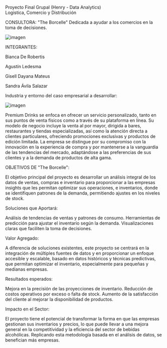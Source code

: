 Proyecto Final Grupal (Henry - Data Analytics)  
Logistica, Comercio y Distribución 



CONSULTORA: "The Borcelle" Dedicada a ayudar a los comercios en la toma de decisiones. 


![imagen](https://github.com/user-attachments/assets/10623915-306d-45b9-a47a-11369d7f285d)

INTEGRANTES: 

Bianca De Robertis 

Agustín Ledesma 

Gisell Dayana Mateus 

Sandra Ávila Salazar 




Industria y entorno del caso empresarial a desarrollar:

![imagen](https://github.com/user-attachments/assets/9cce3483-e8cd-4595-a2a3-ec30ba075069)


Premium Drinks se enfoca en ofrecer un servicio personalizado, tanto en sus puntos de venta físicos como a través de su plataforma en línea.
Su modelo de negocio incluye la venta al por mayor, dirigida a bares, restaurantes y tiendas especializadas, así como la atención directa a clientes particulares, ofreciendo promociones exclusivas y productos de edición limitada.
La empresa se distingue por su compromiso con la innovación en la experiencia de compra y por mantenerse a la vanguardia de las tendencias del mercado, adaptándose a las preferencias de sus clientes y a la demanda de productos de alta gama.



OBJETIVOS DE "The Borcelle":

El objetivo principal del proyecto es desarrollar un análisis integral de los datos de ventas, compras e inventario para proporcionar a las empresas insights que les permitan optimizar sus operaciones, e inventarios,
donde se identifiquen patrones de la demanda, permitiendo ajustes en los niveles de stock.


Soluciones que Aportará:

Análisis de tendencias de ventas y patrones de consumo.
Herramientas de predicción para ajustar el inventario según la demanda.
Visualizaciones claras que faciliten la toma de decisiones.

Valor Agregado:

A diferencia de soluciones existentes, este proyecto se centrará en la integración de múltiples fuentes de datos y en proporcionar un enfoque accesible y escalable,
basado en datos históricos y técnicas predictivas, que permitan optimizar el inventario, especialmente para pequeñas y medianas empresas.

Resultados esperados:

Mejora en la precisión de las proyecciones de inventario.
Reducción de costos operativos por exceso o falta de stock.
Aumento de la satisfacción del cliente al mejorar la disponibilidad de productos.

Impacto en el Sector:

El proyecto tiene el potencial de transformar la forma en que las empresas gestionan sus inventarios y precios, lo que puede llevar a una mejora general en la competitividad  y la eficiencia del sector de bebidas alcohólicas. 
Replicando esta metodología  basada en el análisis de datos, se benefician más empresas.










